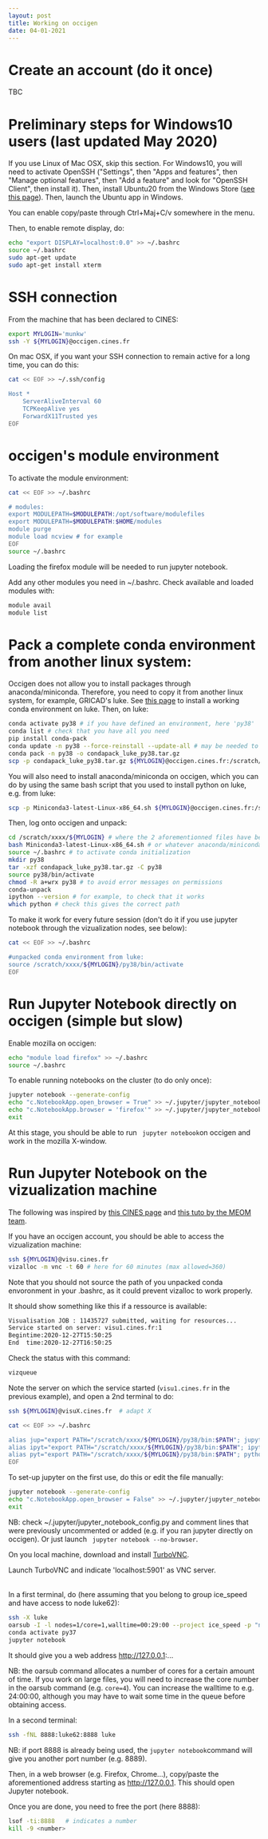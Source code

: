 ```yaml
---
layout: post
title: Working on occigen
date: 04-01-2021
---
```


# Create an account (do it once)

TBC

# Preliminary steps for Windows10 users (last updated May 2020)

If you use Linux of Mac OSX, skip this section. For Windows10, you will need to activate OpenSSH ("Settings", then "Apps and features", then "Manage optional features", then "Add a feature" and look for "OpenSSH Client", then install it). Then, install Ubuntu20 from the Windows Store ([see this page](https://www.zebulon.fr/astuces/divers/executer-linux-sous-windows-10.html)). Then, launch the Ubuntu app in Windows. 

You can enable copy/paste through Ctrl+Maj+C/v somewhere in the menu.

Then, to enable remote display, do:
```bash
echo "export DISPLAY=localhost:0.0" >> ~/.bashrc
source ~/.bashrc
sudo apt-get update
sudo apt-get install xterm
```

# SSH connection

From the machine that has been declared to CINES:
```bash
export MYLOGIN='munkw'
ssh -Y ${MYLOGIN}@occigen.cines.fr
```

On mac OSX, if you want your SSH connection to remain active for a long time, you can do this:
```bash
cat << EOF >> ~/.ssh/config

Host *
    ServerAliveInterval 60
    TCPKeepAlive yes
    ForwardX11Trusted yes
EOF
```

# occigen's module environment

To activate the module environment:
```bash
cat << EOF >> ~/.bashrc

# modules:
export MODULEPATH=$MODULEPATH:/opt/software/modulefiles
export MODULEPATH=$MODULEPATH:$HOME/modules
module purge
module load ncview # for example
EOF
source ~/.bashrc
```

Loading the firefox module will be needed to run jupyter notebook.

Add any other modules you need in ~/.bashrc. Check available and loaded modules with:
```bash
module avail
module list
```

# Pack a complete conda environment from another linux system:

Occigen does not allow you to install packages through anaconda/miniconda. Therefore, you need to copy it from another linux system, for example, GRICAD's luke. See [this page](https://nicojourdain.github.io/students_dir/students_python_gricad/) to install a working conda environment on luke. Then, on luke:
```bash
conda activate py38 # if you have defined an environment, here 'py38'
conda list # check that you have all you need
pip install conda-pack
conda update -n py38 --force-reinstall --update-all # may be needed to avoid errors due to pip overwritting conda stuff
conda pack -n py38 -o condapack_luke_py38.tar.gz
scp -p condapack_luke_py38.tar.gz ${MYLOGIN}@occigen.cines.fr:/scratch/xxxx/${MYLOGIN} # directly to occigen's $SCRATCHDIR or through a third machine if no permission
```

You will also need to install anaconda/miniconda on occigen, which you can do by using the same bash script that you used to install python on luke, e.g. from luke:
```bash
scp -p Miniconda3-latest-Linux-x86_64.sh ${MYLOGIN}@occigen.cines.fr:/scratch/xxxx/${MYLOGIN} # directly to occigen's $SCRATCHDIR or through a third machine if no permission
```

Then, log onto occigen and unpack:
```bash
cd /scratch/xxxx/${MYLOGIN} # where the 2 aforementionned files have been copied
bash Miniconda3-latest-Linux-x86_64.sh # or whatever anaconda/miniconda installation file you got
source ~/.bashrc # to activate conda initialization
mkdir py38
tar -xzf condapack_luke_py38.tar.gz -C py38
source py38/bin/activate
chmod -R a+wrx py38 # to avoid error messages on permissions
conda-unpack
ipython --version # for example, to check that it works
which python # check this gives the correct path
```

To make it work for every future session (don't do it if you use jupyter notebook through the vizualization nodes, see below):
```bash
cat << EOF >> ~/.bashrc

#unpacked conda environment from luke:
source /scratch/xxxx/${MYLOGIN}/py38/bin/activate
EOF
```

# Run Jupyter Notebook directly on occigen (simple but slow)

Enable mozilla on occigen:
```bash
echo "module load firefox" >> ~/.bashrc
source ~/.bashrc
```

To enable running notebooks on the cluster (to do only once):
```bash
jupyter notebook --generate-config
echo "c.NotebookApp.open_browser = True" >> ~/.jupyter/jupyter_notebook_config.py
echo "c.NotebookApp.browser = 'firefox'" >> ~/.jupyter/jupyter_notebook_config.py
exit
```

At this stage, you should be able to run ``` jupyter notebook```on occigen and work in the mozilla X-window.

# Run Jupyter Notebook on the vizualization machine

The following was inspired by [this CINES page](https://www.cines.fr/calcul/materiels/visualisation/sessions-interactives-vnc/) and [this tuto by the MEOM team](https://github.com/meom-group/tutos/blob/master/occigen/jupyter-notebook-on-occigen.md).

If you have an occigen account, you should be able to access the vizualization machine:
```bash
ssh ${MYLOGIN}@visu.cines.fr
vizalloc -m vnc -t 60 # here for 60 minutes (max allowed=360)
```
Note that you should not source the path of you unpacked conda envoronment in your .bashrc, as it could prevent vizalloc to work properly.

It should show something like this if a ressource is available:
```bash
Visualisation JOB : 11435727 submitted, waiting for resources...
Service started on server: visu1.cines.fr:1
Begintime:2020-12-27T15:50:25
End  time:2020-12-27T16:50:25
```

Check the status with this command:
```bash
vizqueue
```

Note the server on which the service started (```visu1.cines.fr``` in the previous example), and open a 2nd terminal to do:
```bash
ssh ${MYLOGIN}@visuX.cines.fr  # adapt X
```

```bash
cat << EOF >> ~/.bashrc

alias jup="export PATH="/scratch/xxxx/${MYLOGIN}/py38/bin:$PATH"; jupyter-notebook"
alias ipyt="export PATH="/scratch/xxxx/${MYLOGIN}/py38/bin:$PATH"; ipython"
alias pyt="export PATH="/scratch/xxxx/${MYLOGIN}/py38/bin:$PATH"; python"
EOF
```

To set-up jupyter on the first use, do this or edit the file manually:
```bash
jupyter notebook --generate-config
echo "c.NotebookApp.open_browser = False" >> ~/.jupyter/jupyter_notebook_config.py
exit
```
NB: check ~/.jupyter/jupyter_notebook_config.py and comment lines that were previously uncommented or added (e.g. if you ran jupyter directly on occigen). Or just launch ``` jupyter notebook --no-browser```.

On you local machine, download and install [TurboVNC](https://sourceforge.net/projects/turbovnc/).

Launch TurboVNC and indicate 'localhost:5901' as VNC server.

######

In a first terminal, do (here assuming that you belong to group ice\_speed and have access to node luke62):
```bash
ssh -X luke
oarsub -I -l nodes=1/core=1,walltime=00:29:00 --project ice_speed -p "network_address='luke62'"
conda activate py37
jupyter notebook
```
It should give you a web address http://127.0.0.1:...

NB: the oarsub command allocates a number of cores for a certain amount of time. If you work on large files, you will need to increase the core number in the oarsub command (e.g. ```core=4```). You can increase the walltime to e.g. 24:00:00, although you may have to wait some time in the queue before obtaining access.

In a second terminal:
```bash
ssh -fNL 8888:luke62:8888 luke
```
NB: if port 8888 is already being used, the ```jupyter notebook```command will give you another port number (e.g. 8889).

Then, in a web browser (e.g. Firefox, Chrome...), copy/paste the aforementioned address starting as http://127.0.0.1. This should open Jupyter notebook.

Once you are done, you need to free the port (here 8888):
```bash
lsof -ti:8888   # indicates a number
kill -9 <number>
```

